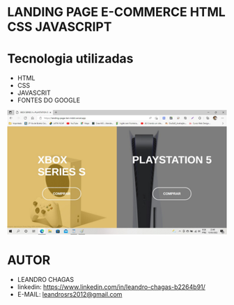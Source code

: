 # LANDING PAGE E-COMMERCE HTML CSS JAVASCRIPT
# Tecnologia utilizadas
- HTML
- CSS
- JAVASCRIT
- FONTES DO GOOGLE

<img src="/image/xboxones.jpg" alt="xboxones">

# AUTOR
- LEANDRO CHAGAS
- linkedin: https://www.linkedin.com/in/leandro-chagas-b2264b91/
- E-MAIL: leandrosrs2012@gmail.com
